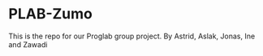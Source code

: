 # PLAB-Zumo


This is the repo for our Proglab group project.
By Astrid, Aslak, Jonas, Ine and Zawadi
